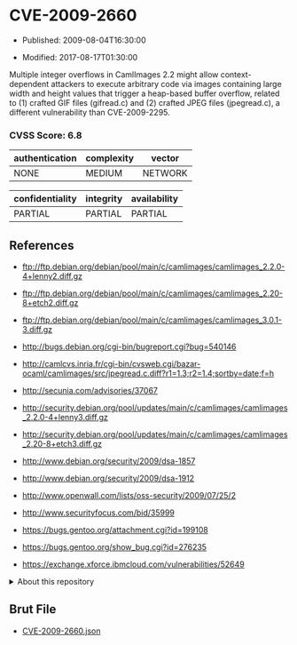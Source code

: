 # CVE-2009-2660

- Published: 2009-08-04T16:30:00

- Modified: 2017-08-17T01:30:00

Multiple integer overflows in CamlImages 2.2 might allow context-dependent attackers to execute arbitrary code via images containing large width and height values that trigger a heap-based buffer overflow, related to (1) crafted GIF files (gifread.c) and (2) crafted JPEG files (jpegread.c), a different vulnerability than CVE-2009-2295.

### CVSS Score: **6.8**

| authentication | complexity | vector |
| --- | --- | --- |
| NONE | MEDIUM | NETWORK |

| confidentiality | integrity | availability |
| --- | --- | --- |
| PARTIAL | PARTIAL | PARTIAL |

## References

* ftp://ftp.debian.org/debian/pool/main/c/camlimages/camlimages_2.2.0-4+lenny2.diff.gz

* ftp://ftp.debian.org/debian/pool/main/c/camlimages/camlimages_2.20-8+etch2.diff.gz

* ftp://ftp.debian.org/debian/pool/main/c/camlimages/camlimages_3.0.1-3.diff.gz

* http://bugs.debian.org/cgi-bin/bugreport.cgi?bug=540146

* http://camlcvs.inria.fr/cgi-bin/cvsweb.cgi/bazar-ocaml/camlimages/src/jpegread.c.diff?r1=1.3;r2=1.4;sortby=date;f=h

* http://secunia.com/advisories/37067

* http://security.debian.org/pool/updates/main/c/camlimages/camlimages_2.2.0-4+lenny3.diff.gz

* http://security.debian.org/pool/updates/main/c/camlimages/camlimages_2.20-8+etch3.diff.gz

* http://www.debian.org/security/2009/dsa-1857

* http://www.debian.org/security/2009/dsa-1912

* http://www.openwall.com/lists/oss-security/2009/07/25/2

* http://www.securityfocus.com/bid/35999

* https://bugs.gentoo.org/attachment.cgi?id=199108

* https://bugs.gentoo.org/show_bug.cgi?id=276235

* https://exchange.xforce.ibmcloud.com/vulnerabilities/52649

<details>
<summary>About this repository</summary> 

  This repository is part of the project [Live Hack CVE](https://github.com/Live-Hack-CVE). Main website can be found [www.live-hack.org](https://www.live-hack.org) 
  
  Made by [Sn0wAlice](https://github.com/Sn0wAlice) for the people that care about security and need to have a feed of the latest CVEs. Hope you enjoy it, don't forget to star the repo and follow me on [Twitter](https://twitter.com/Sn0wAlice) and [Github](https://github.com/Sn0wAlice). And that is my [personnal website](https://www.alice-snow.me/)

  - [Home Page](https://github.com/Live-Hack-CVE)
  - [Framework](https://github.com/Live-Hack-CVE/cve-framework)
  - [CVE database](https://github.com/Live-Hack-CVE/full_database)
  - [Changelog](https://github.com/Live-Hack-CVE/Changelog)
</details>

## Brut File

* [CVE-2009-2660.json](https://raw.githubusercontent.com/Live-Hack-CVE/full_database/main/cves/2009/CVE-2009-2660.json)

